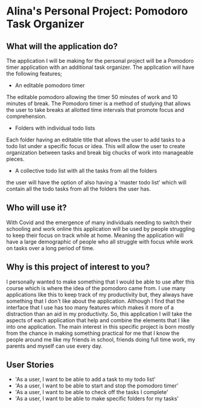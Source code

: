 # Alina's Personal Project: Pomodoro Task Organizer

## What will the application do?
The application I will be making for the personal project will be a Pomodoro timer application with an additional
task organizer. The application will have the following features;

- An editable pomodoro timer

<p> 
    The editable pomodoro allowing the timer 50 minutes of work and 10 minutes of break. The Pomodoro timer is a method 
of studying that allows the user to take breaks at allotted time intervals that promote focus and comprehension.
</p>

- Folders with individual todo lists

<p> 
Each folder having an editable title that allows the user to add tasks to a todo list under
a specific focus or idea. This will allow the user to create organization between tasks and break
big chucks of work into manageable pieces.
</p>

- A collective todo list with all the tasks from all the folders

<p>
the user will have the option of also having a 'master todo list' which will contain 
all the todo tasks from all the folders the user has.
</p>

## Who will use it?
With Covid and the emergence of many individuals needing to switch their 
schooling and work online this application will be used by people struggling to keep their 
focus on track while at home. Meaning the application will have a large demographic of people
who all struggle with focus while work on tasks over a long period of time.

## Why is this project of interest to you? 
I personally wanted to make something that I would be able to use after this course which is where the idea of the
pomodoro came from. I use many applications like this to keep track of my productivity but, they always 
have something that I don't like about the application. Although I find that the interface that I use 
has too many features which makes it more of a distraction than an aid in my productivity. So, this 
application I will take the aspects of each application that help and combine the elements that I like
into one application. The main interest in this specific project is born mostly from the chance in 
 making something practical for me that I know the people around me like my friends in school, friends doing full time
work, my parents and myself can use every day.

## User Stories

- 'As a user, I want to be able to add a task to my todo list'
- 'As a user, I want to be able to start and stop the pomodoro timer'
- 'As a user, I want to be able to check off the tasks I complete'
- 'As a user, I want to be able to make specific folders for my tasks'
